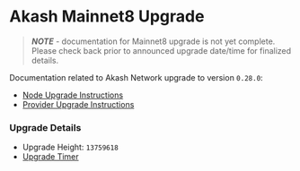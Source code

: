 # Akash Mainnet8 Upgrade

> _**NOTE**_ - documentation for Mainnet8 upgrade is not yet complete.  Please check back prior to announced upgrade date/time for finalized details.

Documentation related to Akash Network upgrade to version `0.28.0`:

* [Node Upgrade Instructions](v0.28.0-upgrade-docs.md)
* [Provider Upgrade Instructions](mainnet8-provider-upgrade-procedure.md)

### Upgrade Details

* Upgrade Height: `13759618`
* [Upgrade Timer](https://www.mintscan.io/akash/block/13759618)

